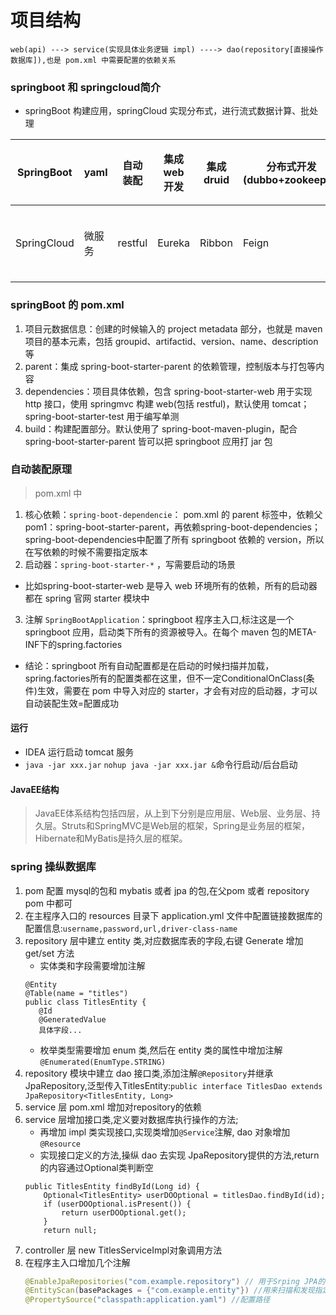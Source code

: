 # 项目结构
`
web(api) ---> service(实现具体业务逻辑 impl) ----> dao(repository[直接操作数据库]),也是 pom.xml 中需要配置的依赖关系
`
### springboot 和 springcloud简介
- springBoot 构建应用，springCloud 实现分布式，进行流式数据计算、批处理

SpringBoot | yaml | 自动装配 | 集成 web 开发 | 集成 druid | 分布式开发(dubbo+zookeeper) | swagger 接口文档 | 任务调度 | springSecurity：shiro
---|---|---|---|---|---|---|---|---
SpringCloud |微服务 | restful | Eureka | Ribbon | Feign | Hystrix | zuul 路由相关 | springcloud config：git


### springBoot 的 pom.xml
1. 项目元数据信息：创建的时候输入的 project metadata 部分，也就是 maven 项目的基本元素，包括 groupid、artifactid、version、name、description等
2. parent：集成 spring-boot-starter-parent 的依赖管理，控制版本与打包等内容
3. dependencies：项目具体依赖，包含 spring-boot-starter-web 用于实现 http 接口，使用 springmvc 构建 web(包括 restful)，默认使用 tomcat；spring-boot-starter-test 用于编写单测
4. build：构建配置部分。默认使用了 spring-boot-maven-plugin，配合 spring-boot-starter-parent 皆可以把 springboot 应用打 jar 包

### 自动装配原理
> pom.xml 中

1. 核心依赖：```spring-boot-dependencie```：
pom.xml 的 parent 标签中，依赖父 pom1：spring-boot-starter-parent，再依赖spring-boot-dependencies；spring-boot-dependencies中配置了所有 springboot 依赖的 version，所以在写依赖的时候不需要指定版本
2. 启动器：```spring-boot-starter-*``` ，写需要启动的场景
- 比如spring-boot-starter-web 是导入 web 环境所有的依赖，所有的启动器都在 spring 官网 starter 模块中
3. 注解 ```SpringBootApplication```：springboot 程序主入口,标注这是一个 springboot 应用，启动类下所有的资源被导入。在每个 maven 包的META-INF下的spring.factories
- 结论：springboot 所有自动配置都是在启动的时候扫描并加载，spring.factories所有的配置类都在这里，但不一定ConditionalOnClass(条件)生效，需要在 pom 中导入对应的 starter，才会有对应的启动器，才可以自动装配生效=配置成功

#### 运行
- IDEA 运行启动 tomcat 服务
- ```java -jar xxx.jar``` ```nohup java -jar xxx.jar &```命令行启动/后台启动
#### JavaEE结构
> JavaEE体系结构包括四层，从上到下分别是应用层、Web层、业务层、持久层。Struts和SpringMVC是Web层的框架，Spring是业务层的框架，Hibernate和MyBatis是持久层的框架。


### spring 操纵数据库
1. pom 配置 mysql的包和 mybatis 或者 jpa 的包,在父pom 或者 repository pom 中都可
2. 在主程序入口的 resources 目录下 application.yml 文件中配置链接数据库的配置信息:`username,password,url,driver-class-name`
3. repository 层中建立 entity 类,对应数据库表的字段,右键 Generate 增加 get/set 方法
    - 实体类和字段需要增加注解
    ```
    @Entity               
    @Table(name = "titles")
    public class TitlesEntity {
       @Id
       @GeneratedValue
       具体字段...
   ```
   - 枚举类型需要增加 enum 类,然后在 entity 类的属性中增加注解`@Enumerated(EnumType.STRING)`
4. repository 模块中建立 dao 接口类,添加注解`@Repository`并继承 JpaRepository,泛型传入TitlesEntity:`public interface TitlesDao extends JpaRepository<TitlesEntity, Long>`
5. service 层 pom.xml 增加对repository的依赖
6. service 层增加接口类,定义要对数据库执行操作的方法; 
    - 再增加 impl 类实现接口,实现类增加`@Service`注解, dao 对象增加`@Resource`
    - 实现接口定义的方法,操纵 dao 去实现 JpaRepository提供的方法,return 的内容通过Optional类判断空
    ``` $java
    public TitlesEntity findById(Long id) {
        Optional<TitlesEntity> userDOOptional = titlesDao.findById(id);
        if (userDOOptional.isPresent()) {
            return userDOOptional.get();
        }
        return null;
    ```
7. controller 层 new TitlesServiceImpl对象调用方法
8. 在程序主入口增加几个注解
    ``` java
    @EnableJpaRepositories("com.example.repository") // 用于Srping JPA的代码配置
    @EntityScan(basePackages = {"com.example.entity"}) //用来扫描和发现指定包及其子包中的Entity定义
    @PropertySource("classpath:application.yaml") //配置路径
    ```